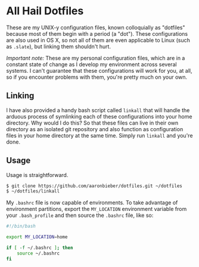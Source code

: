# All Hail Dotfiles
These are my UNIX-y configuration files, known colloquially as "dotfiles" 
because most of them begin with a period (a "dot"). These configurations are 
also used in OS X, so not all of them are even applicable to Linux (such as 
`.slate`), but linking them shouldn't hurt.

*Important note:* These are my personal configuration files, which are in a
constant state of change as I develop my environment across several systems. I
can't guarantee that these configurations will work for you, at all, so if you
encounter problems with them, you're pretty much on your own.

## Linking

I have also provided a handy bash script called `linkall` that will handle the
arduous process of symlinking each of these configurations into your home
directory. Why would I do this? So that these files can live in their own
directory as an isolated git repository and also function as configuration files
in your home directory at the same time. Simply run `linkall` and you're done.

## Usage
Usage is straightforward.

```bash
$ git clone https://github.com/aaronbieber/dotfiles.git ~/dotfiles
$ ~/dotfiles/linkall
```

My `.bashrc` file is now capable of environments. To take advantage of 
environment partitions, export the `MY_LOCATION` environment variable from your 
`.bash_profile` and then source the `.bashrc` file, like so:

```bash
#!/bin/bash

export MY_LOCATION=home

if [ -f ~/.bashrc ]; then
	source ~/.bashrc
fi
```
